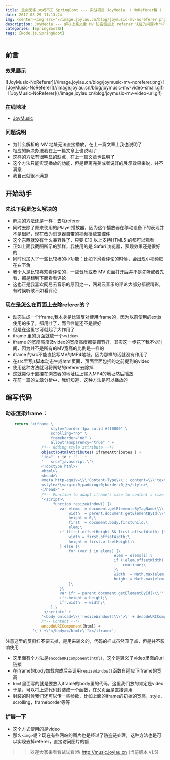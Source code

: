 ```yaml
---
title: 重剑无锋,大巧不工 SpringBoot --- 实战项目 JoyMedia （ NoReferer篇 ）
date: 2017-08-29 11:13:24
img: <center><img src="//image.joylau.cn/blog/joymusic-mv-noreferer.png" alt="JoyMusic-NoReferer"></center>
description: JoyMedia --- 解决上篇文章 MV 防盗链加上 referer 认证的问题<br>同时加上下滑看 MV 评论时,将视频缩小化到右下角,一边看 MV 一边看热评两不误
categories: [SpringBoot篇]
tags: [Node.js,SpringBoot]
---
```


<!-- more -->

## 前言

### 效果展示

<center>
![JoyMusic-NoReferer](//image.joylau.cn/blog/joymusic-mv-noreferer.png)
![JoyMusic-NoReferer](//image.joylau.cn/blog/joymusic-mv-video-small.gif)
![JoyMusic-NoReferer](//image.joylau.cn/blog/joymusic-mv-video-url.gif)
</center>

### 在线地址
- [JoyMusic](//music.joylau.cn)

### 问题说明
- 为什么解析的 MV 地址无法直接播放，在上一篇文章上我也说明了
- 相应的解决办法我在上一篇文章上也说明了
- 这样的方法有很明显的缺点，在上一篇文章也说明了
- 这个方法只能实现播放的功能，但是距离完美或者说好的展示效果来说，并不满意
- 我自己就很不满意


## 开始动手

### 先说下我是怎么解决的
- 解决的方法还是一样：去除referer
- 同时去除了原来使用的jPlayer播放器，因为这个播放器在移动设备下的表现并不是很好，现在改为浏览器自带的视频播放空控件
- 这个东西就没有什么兼容性了，只要IE10 以上支持HTML5 的都可以观看
- 正如上面我截图所示的那样，我使用的是 Safari 浏览器，表现效果还是很好的
- 同时也加入了一些比较棒的小功能：比如下滑看评论的时候，会出现小视频框在右下角
- 我个人是比较喜欢看评论的，一些音乐或者 MV 页面打开后并不是先听或者先看，都是翻到下面看看评论
- 这也正是我喜欢网易云音乐的原因之一，网易云音乐的评论大部分都很精彩，有时候听歌不如看评论


### 现在是怎么在页面上去除referer的？
- 动态生成一个iframe,我本身是比较反对使用iframe的，因为以前使用的extjs使用的多了，都用吐了，而且性能还不是很好
- 但是在这里它可就起了大作用了
- iframe 里的页面就放一个`<video>`
- iframe 的宽度高度及video的宽度高度都要调节好，其实这一步花了我不少时间，因为并不是所有的MV宽高的比例是一样的
- iframe 的src不能直接写MV的MP4地址，因为那样的话就没有作用了
- 在src里写js脚本动态生成html页面，页面里面包括的之前提到的video
- 使用这种方法就可将网站的referer去除掉
- 这就类似于直接在浏览器的地址栏上输入MP4的地址然后播放
- 在前一篇的文章分析中，我们知道，这种方法是可以播放的

## 编写代码
### 动态渲染iframe：
``` javascript
    return '<iframe \
    				style="border 1px solid #ff0000" \
    				scrolling="no" \
    				frameborder="no" \
    				allowtransparency="true" ' +
    			/*-- Adding style attribute --*/
    			objectToHtmlAttributes( iframeAttributes ) +
    			'id="' + id + '" ' +
    			'	src="javascript:\'\
    			<!doctype html>\
    			<html>\
    			<head>\
    			<meta http-equiv=\\\'Content-Type\\\'; content=\\\'text/html\\\'; charset=\\\'utf-8\\\'>\
    			<style>*{margin:0;padding:0;border:0;}</style>\
    			</head>' +
    			/*-- Function to adapt iframe's size to content's size --*/
    			'<script>\
    				 function resizeWindow() {\
    					var elems  = document.getElementsByTagName(\\\'*\\\'),\
    						width  = parent.document.getElementById(\\\'panel-c\\\').offsetWidth-7,\
    						height = 0,\
    						first  = document.body.firstChild,\
    						elem;\
    					if (first.offsetHeight && first.offsetWidth) {\
    						width = first.offsetWidth;\
    						height = first.offsetHeight;\
    					} else {\
    						for (var i in elems) {\
    											elem = elems[i];\
    											if (!elem.offsetWidth) {\
    												continue;\
    											}\
    											width  = Math.max(elem.offsetWidth, width);\
    											height = Math.max(elem.offsetHeight, height);\
    						}\
    					}\
    					var ifr = parent.document.getElementById(\\\'' + id + '\\\');\
    					ifr.height = height;\
    					ifr.width  = width;\
    				};\
                 </script>' +
    			'<body onload=\\\'resizeWindow()\\\'>\' + decodeURIComponent(\'' +
    			/*-- Content --*/
    			encodeURIComponent(html) +
    		'\') +\'</body></html>\'"></iframe>';
```

注意这里的反斜杠不要去掉，是用来转义的，代码的样式虽然丑了点，但是并不影响使用

- 这里面有个方法是`encodeURIComponent(html)`，这个是转义了video里面的url链接
- 在iframe的body加载完成后会调用`resizeWindow()`函数自适应下iframe的宽高
- `html`里面写的就是要放入iframe的body里的代码，这里我们放的肯定是video
- 于是，可以将上述代码封装成一个函数，在父页面是直接调用
- 封装的时候我们还可以传一些参数，比如上面的iframe的初始的宽高，style，scrolling，frameborder等等


### 扩展一下
- 这个方式使用的是video
- 那么`<img>`呢？现在有些网站的图片也是经过了防盗链处理，这种方法也是可以实现去掉referer，直接访问图片的额

>> 欢迎大家来看看试试看!😘 http://music.joylau.cn  (当前版本 v1.5)